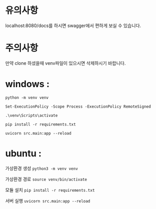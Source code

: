 # 유의사항
localhost:8080/docs를 하시면 swagger에서 편하게 보실 수 있습니다.

# 주의사항
만약 clone 하셨을때 venv파일이 있으시면 삭제하시기 바랍니다.

# windows : 
`python -m venv venv`

`Set-ExecutionPolicy -Scope Process -ExecutionPolicy RemoteSigned`

`.\venv\Scripts\activate`

`pip install -r requirements.txt`

`uvicorn src.main:app --reload`

# ubuntu :
가상환경 생성
`python3 -m venv venv` 

가상환경 경로
`source venv/bin/activate`

모듈 설치
`pip install -r requirements.txt`

서버 실행
`uvicorn src.main:app --reload`

